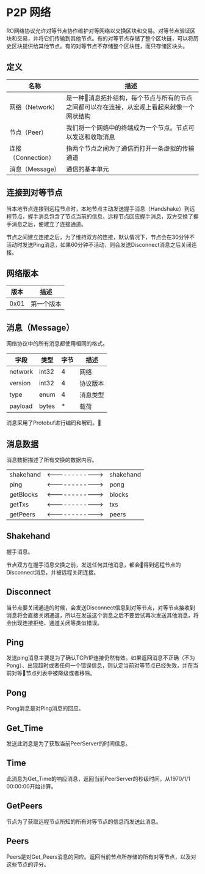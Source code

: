 # P2P 网络

RO网络协议允许对等节点协作维护对等网络以交换区块和交易。对等节点验证区块和交易，并将它们传输到其他节点。有的对等节点存储了整个区块链，可以将历史区块提供给其他节点。有的对等节点不存储整个区块链，而只存储区块头。

## 定义

| 名称 | 描述 |
| - | - |
| 网络（Network） | 是一种消息拓扑结构，每个节点与所有的节点之间都可以存在连接，从宏观上看起来就像一个网状结构 |
| 节点（Peer） | 我们将一个网络中的终端成为一个节点。节点可以发送和收取消息 |
| 连接（Connection） | 指两个节点之间为了通信而打开一条虚拟的传输通道 |
| 消息（Message） | 通信的基本单元 |

## 连接到对等节点

当本地节点连接到远程节点时，本地节点主动发送握手消息（Handshake）到远程节点，握手消息包含了节点当前的信息，远程节点回应握手消息，双方交换了握手消息之后，便建立了连接通道。

节点之间建立连接之后，为了维持双方的连接，默认情况下，节点会在30分钟不活动时发送Ping消息，如果60分钟不活动，则会发送Disconnect消息之后关闭连接。

## 网络版本

| 版本 | 描述 |
| - | - |
| 0x01 | 第一个版本 |

## 消息（Message）

网络协议中的所有消息都使用相同的格式。

| 字段 | 类型 | 字节 | 描述 |
| - | - | - | - |
| network | int32 | 4 | 网络 |
| version | int32 | 4 | 协议版本 |
| type | enum | 4 | 消息类型 |
| payload | bytes | * | 载荷 |

消息采用了Protobuf进行编码和解码。

## 消息数据

消息数据描述了所有交换的数据内容。

|  |  |  |
| - | - | - |
|shakehand| <------------> |shakehand|
|ping| <------------> |pong|
|getBlocks| <------------> |blocks|
|getTxs|     <------------> |txs|
|getPeers|     <------------> |peers|

## Shakehand

握手消息。

节点双方在握手消息交换之前，发送任何其他消息，都会得到远程节点的Disconnect消息，并被远程关闭连接。

## Disconnect

当节点要关闭通道的时候，会发送Disconnect信息到对等节点，对等节点接收到消息将会直接关闭通道，所以在发送这个消息之后不要尝试再次发送其他消息，将会出现连接拒绝、通道关闭等类似错误。

## Ping

发送ping消息主要是为了确认TCP/IP连接仍然有效。如果返回消息不正确（不为Pong）、出现超时或者任何一个错误信息，则认定当前对等节点已经失效，并在当前对等节点列表中被降级或者移除。

## Pong

Pong消息是对Ping消息的回应。

## Get_Time

发送此消息是为了获取当前PeerServer的时间信息。

## Time

此消息为Get_Time的响应消息，返回当前PeerServer的秒级时间，从1970/1/1 00:00:00开始计算。

## GetPeers

节点为了获取远程节点所知的所有对等节点的信息而发送此消息。

## Peers

Peers是对Get_Peers消息的回应。返回当前节点所存储的所有对等节点，以及对这些节点的评分。